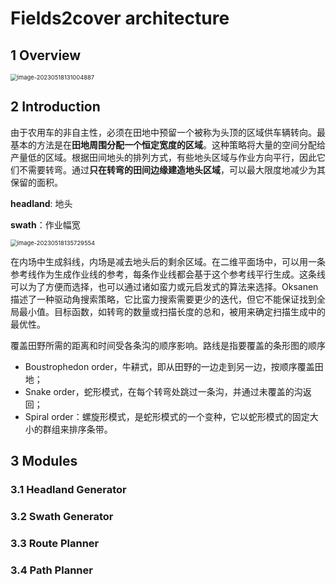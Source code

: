 # Fields2cover architecture

## 1 Overview

<img src="https://images-1318119468.cos.ap-shanghai.myqcloud.com/mytyproaimage-20230518131004887.png" alt="image-20230518131004887" style="zoom:67%;" />

## 2 Introduction

​		由于农用车的非自主性，必须在田地中预留一个被称为头顶的区域供车辆转向。最基本的方法是在**田地周围分配一个恒定宽度的区域**。这种策略将大量的空间分配给产量低的区域。根据田间地头的排列方式，有些地头区域与作业方向平行，因此它们不需要转弯。通过**只在转弯的田间边缘建造地头区域**，可以最大限度地减少为其保留的面积。

**headland**: 地头

**swath**：作业幅宽

<img src="https://images-1318119468.cos.ap-shanghai.myqcloud.com/mytyproaimage-20230518135729554.png" alt="image-20230518135729554" style="zoom: 67%;" />

​		在内场中生成斜线，内场是减去地头后的剩余区域。在二维平面场中，可以用一条参考线作为生成作业线的参考，每条作业线都会基于这个参考线平行生成。这条线可以为了方便而选择，也可以通过诸如蛮力或元启发式的算法来选择。Oksanen描述了一种驱动角搜索策略，它比蛮力搜索需要更少的迭代，但它不能保证找到全局最小值。目标函数，如转弯的数量或扫描长度的总和，被用来确定扫描生成中的最优性。

覆盖田野所需的距离和时间受各条沟的顺序影响。路线是指要覆盖的条形图的顺序

* Boustrophedon order，牛耕式，即从田野的一边走到另一边，按顺序覆盖田地；
* Snake order，蛇形模式，在每个转弯处跳过一条沟，并通过未覆盖的沟返回；
* Spiral order：螺旋形模式，是蛇形模式的一个变种，它以蛇形模式的固定大小的群组来排序条带。



## 3 Modules

### 3.1 Headland Generator





### 3.2 Swath Generator





### 3.3 Route Planner





### 3.4 Path Planner

